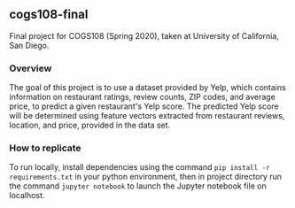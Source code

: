 ## cogs108-final
Final project for COGS108 (Spring 2020), taken at University of California, San Diego.

### Overview
The goal of this project is to use a dataset provided by Yelp, which contains information on restaurant ratings, review counts, ZIP codes, and average price, to predict a given restaurant's Yelp score. The predicted Yelp score will be determined using feature vectors extracted from restaurant reviews, location, and price, provided in the data set.

### How to replicate
To run locally, install dependencies using the command `pip install -r requirements.txt` in your python environment, then in project directory run the command `jupyter notebook` to launch the Jupyter notebook file on localhost.
